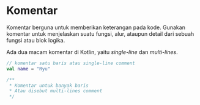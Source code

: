 # Komentar

Komentar berguna untuk memberikan keterangan pada kode. Gunakan komentar untuk menjelaskan suatu fungsi, alur, ataupun detail dari sebuah fungsi atau blok logika.

Ada dua macam komentar di Kotlin, yaitu _single-line_ dan _multi-lines_. 

```kotlin
// komentar satu baris atau single-line comment
val name = "Ryu"

/**
 * Komentar untuk banyak baris
 * Atau disebut multi-lines comment
 */
```

